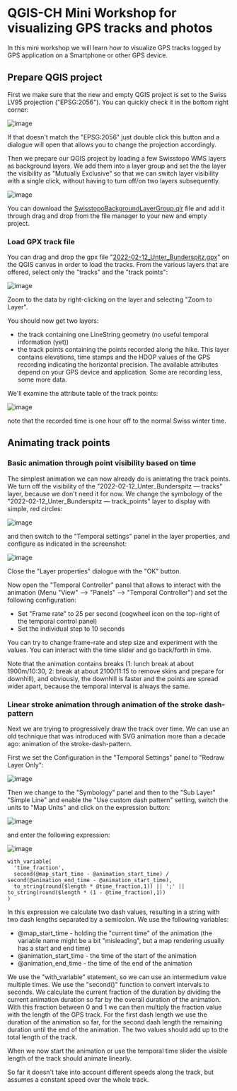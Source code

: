# QGIS-CH Mini Workshop for visualizing GPS tracks and photos
In this mini workshop we will learn how to visualize GPS tracks logged by GPS application on a Smartphone or other GPS device.

## Prepare QGIS project
First we make sure that the new and empty QGIS project is set to the Swiss LV95 projection ("EPSG:2056"). You can quickly check it in the bottom right corner:

![image](https://user-images.githubusercontent.com/884476/202849390-5a1d4199-a567-4364-8195-ce7831943128.png)

If that doesn't match the "EPSG:2056" just double click this button and a dialogue will open that allows you to change the projection accordingly.

Then we prepare our QGIS project by loading a few Swisstopo WMS layers as background layers. We add them into a layer group and set the the layer the visibility as "Mutually Exclusive" so that we can switch layer visibility with a single click, without having to turn off/on two layers subsequently.

![image](https://user-images.githubusercontent.com/884476/202849168-419e32ae-54a9-480f-976b-9bc25255157d.png)

You can download the [SwisstopoBackgroundLayerGroup.qlr](SwisstopoBackgroundLayerGroup.qlr) file and add it through drag and drop from the file manager to your new and empty project.

### Load GPX track file

You can drag and drop the gpx file "[2022-02-12_Unter_Bunderspitz.gpx](2022-02-12_Unter_Bunderspitz.gpx)" on the QGIS canvas in order to load the tracks. From the various layers that are offered, select only the "tracks" and the "track points":

![image](https://user-images.githubusercontent.com/884476/202859444-29fcf9fb-bdff-4a0d-a072-c36b60765de4.png)

Zoom to the data by right-clicking on the layer and selecting "Zoom to Layer".

You should now get two layers:
* the track containing one LineString geometry (no useful temporal information (yet))
* the track points containing the points recorded along the hike. This layer contains elevations, time stamps and the HDOP values of the GPS recording indicating the horizontal precision. The available attributes depend on your GPS device and application. Some are recording less, some more data.

We'll examine the attribute table of the track points:

![image](https://user-images.githubusercontent.com/884476/202859896-fccf1b44-80d4-4ef3-9849-d00c150a1f4e.png)

note that the recorded time is one hour off to the normal Swiss winter time.

## Animating track points
### Basic animation through point visibility based on time
The simplest animation we can now already do is animating the track points. We turn off the visibility of the "2022-02-12_Unter_Bunderspitz — tracks" layer, because we don't need it for now. We change the symbology of the "2022-02-12_Unter_Bunderspitz — track_points" layer to display with simple, red circles:

![image](https://user-images.githubusercontent.com/884476/202861591-e467bb12-2c1e-4a43-a6aa-e67966ad3b9d.png)

and then switch to the "Temporal settings" panel in the layer properties, and configure as indicated in the screenshot:

![image](https://user-images.githubusercontent.com/884476/202862023-4cafef32-2333-459e-a4b8-09db3f655647.png)

Close the "Layer properties" dialogue with the "OK" button.

Now open the "Temporal Controller" panel that allows to interact with the animation (Menu "View" --> "Panels" --> "Temporal Controller") and set the following configuration:

* Set "Frame rate" to 25 per second (cogwheel icon on the top-right of the temporal control panel)
* Set the individual step to 10 seconds

You can try to change frame-rate and step size and experiment with the values. You can interact with the time slider and go back/forth in time.

Note that the animation contains breaks (1: lunch break at about 1900m/10:30, 2: break at about 2100/11:15 to remove skins and prepare for downhill), and obviously, the downhill is faster and the points are spread wider apart, because the temporal interval is always the same.

### Linear stroke animation through animation of the stroke dash-pattern
Next we are trying to progressively draw the track over time. We can use an old technique that was introduced with SVG animation more than a decade ago: animation of the stroke-dash-pattern.

First we set the Configuration in the "Temporal Settings" panel to "Redraw Layer Only":

![image](https://user-images.githubusercontent.com/884476/202864601-579d4172-a12b-40a8-9f53-4f7865728188.png)

Then we change to the "Symbology" panel and then to the "Sub Layer" "Simple Line" and enable the "Use custom dash pattern" setting, switch the units to "Map Units" and click on the expression button:

![image](https://user-images.githubusercontent.com/884476/202864898-d1095d0e-6f1c-4742-afac-180f06bfaec0.png)

and enter the following expression:

![image](https://user-images.githubusercontent.com/884476/202865005-81477264-85cc-4a13-a82d-1be47fa82883.png)

```
with_variable(
  'time_fraction',
  second(@map_start_time - @animation_start_time) / second(@animation_end_time - @animation_start_time),
  to_string(round($length * @time_fraction,1)) || ';' || to_string(round($length * (1 - @time_fraction),1))
)
```

In this expression we calculate two dash values, resulting in a string with two dash lengths separated by a semicolon. We use the following variables:

* @map_start_time - holding the "current time" of the animation (the variable name might be a bit "misleading", but a map rendering usually has a start and end time)
* @animation_start_time - the time of the start of the animation
* @animation_end_time - the time of the end of the animation

We use the "with_variable" statement, so we can use an intermedium value multiple times. We use the "second()" function to convert intervals to seconds. We calculate the current fraction of the duration by dividing the current animation duration so far by the overall duration of the animation. With this fraction between 0 and 1 we can then multiply the fraction value with the length of the GPS track. For the first dash length we use the duration of the animation so far, for the second dash length the remaining duration until the end of the animation. The two values should add up to the total length of the track.

When we now start the animation or use the temporal time slider the visible length of the track should animate linearly.

So far it doesn't take into account different speeds along the track, but assumes a constant speed over the whole track.
